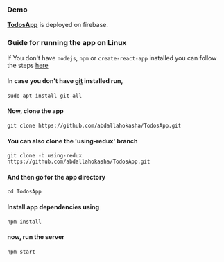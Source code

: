 ### Demo

[**TodosApp**](https://todos-8cf89.firebaseapp.com/todos "https://todos-8cf89.firebaseapp.com/todos") is deployed on firebase.

### Guide for running the app on Linux

If You don't have `nodejs`, `npm` or `create-react-app` installed you can follow the steps [here](https://gist.github.com/abdallahokasha/5e506c87e03453977f4f9d42929e183d "https://gist.github.com/abdallahokasha/5e506c87e03453977f4f9d42929e183d")

#### In case you don't have [git](https://git-scm.com/book/en/v2/Getting-Started-Installing-Git "https://git-scm.com/book/en/v2/Getting-Started-Installing-Git") installed run,

`sudo apt install git-all`

#### Now, clone the app
`git clone https://github.com/abdallahokasha/TodosApp.git`

#### You can also clone the 'using-redux' branch 
`git clone -b using-redux https://github.com/abdallahokasha/TodosApp.git`

#### And then go for the app directory
`cd TodosApp`

#### Install app dependencies using 
`npm install`

#### now, run the server
`npm start`

